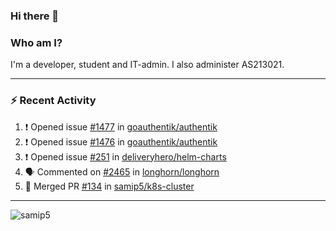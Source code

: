 ### Hi there 👋

### Who am I?
I'm a developer, student and IT-admin. I also administer AS213021.

---
### :zap: Recent Activity
<!--START_SECTION:activity-->
1. ❗️ Opened issue [#1477](https://github.com/goauthentik/authentik/issues/1477) in [goauthentik/authentik](https://github.com/goauthentik/authentik)
2. ❗️ Opened issue [#1476](https://github.com/goauthentik/authentik/issues/1476) in [goauthentik/authentik](https://github.com/goauthentik/authentik)
3. ❗️ Opened issue [#251](https://github.com/deliveryhero/helm-charts/issues/251) in [deliveryhero/helm-charts](https://github.com/deliveryhero/helm-charts)
4. 🗣 Commented on [#2465](https://github.com/longhorn/longhorn/issues/2465) in [longhorn/longhorn](https://github.com/longhorn/longhorn)
5. 🎉 Merged PR [#134](https://github.com/samip5/k8s-cluster/pull/134) in [samip5/k8s-cluster](https://github.com/samip5/k8s-cluster)
<!--END_SECTION:activity-->
---

<img align="center" src="https://github-readme-stats.vercel.app/api?username=samip5&show_icons=true" alt="samip5" />
